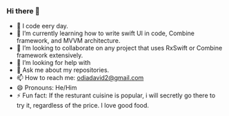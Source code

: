 ### Hi there 👋

- 🔭 I code eery day.
- 🌱 I’m currently learning how to write swift UI in code, Combine framework, and MVVM architecture.
- 👯 I’m looking to collaborate on any project that uses RxSwift or Combine framework extensively.
- 🤔 I’m looking for help with 
- 💬 Ask me about my repositories.
- 📫 How to reach me: odiadavid2@gmail.com
- 😄 Pronouns: He/Him
- ⚡ Fun fact: If the resturant cuisine is popular, i will secretly go there to try it, regardless of the price. I love good food.
>
